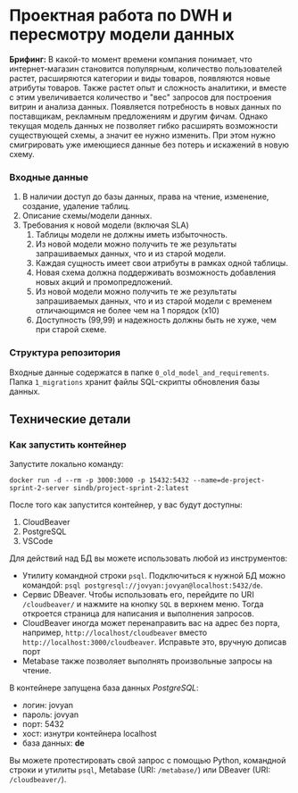 # Проектная работа по DWH и пересмотру модели данных
**Брифинг:**
В какой-то момент времени компания понимает, что интернет-магазин становится популярным, количество пользователей растет, расширяются категории и виды товаров, появляются новые атрибуты товаров. Также растет опыт и сложность аналитики, и вместе с этим увеличивается количество и "вес" запросов для построения витрин и анализа данных. Появляется потребность в новых данных по поставщикам, рекламным предложениям и другим фичам. Однако текущая модель данных не позволяет гибко расширять возможности существующей схемы, а значит ее нужно изменить. При этом нужно смигрировать уже имеющиеся данные без потерь и искажений в новую схему.

### Входные данные
1. В наличии доступ до базы данных, права на чтение, изменение, создание, удаление таблиц.
2. Описание схемы/модели данных.
3. Требования к новой модели (включая SLA)
    1. Таблицы модели не должны иметь избыточность.
    2. Из новой модели можно получить те же результаты запрашиваемых данных, что и из старой модели.
    3. Каждая сущность имеет свои атрибуты в рамках одной таблицы.
    4. Новая схема должна поддерживать возможность добавления новых акций и промопредложений.
    5. Из новой модели можно получить те же результаты запрашиваемых данных, что и из старой модели с временем отличающимся не более чем на 1 порядок (x10)
    6. Доступность (99,99) и надежность должны быть не хуже, чем при старой схеме.

### Структура репозитория
Входные данные содержатся в папке `0_old_model_and_requirements`.
Папка `1_migrations` хранит файлы SQL-скрипты обновления базы данных.

## Технические детали
### Как запустить контейнер
Запустите локально команду:

```
docker run -d --rm -p 3000:3000 -p 15432:5432 --name=de-project-sprint-2-server sindb/project-sprint-2:latest
```

После того как запустится контейнер, у вас будут доступны:
1. CloudBeaver
2. PostgreSQL
3. VSCode

Для действий над БД вы можете использовать любой из инструментов:
- Утилиту командной строки `psql`. Подключиться к нужной БД можно командой: `psql postgresql://jovyan:jovyan@localhost:5432/de`.
- Сервис DBeaver. Чтобы использовать его, перейдите по URI `/cloudbeaver/` и нажмите на кнопку `SQL` в верхнем меню. Тогда откроется страница для написания и выполнения запросов.
- CloudBeaver иногда может перенаправить вас на адрес без порта, например, `http://localhost/cloudbeaver` вместо `http://localhost:3000/cloudbeaver`. Исправьте это, вручную дописав порт
- Metabase также позволяет выполнять произвольные запросы на чтение.

В контейнере запущена база данных *PostgreSQL*:
- логин: jovyan
- пароль: jovyan
- порт: 5432
- хост: изнутри контейнера localhost
- база данных: **de**

Вы можете протестировать свой запрос с помощью Python, командной строки и утилиты `psql`, Metabase (URI: `/metabase/`) или DBeaver (URI: `/cloudbeaver/`).
